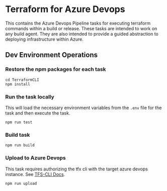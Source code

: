 # Terraform for Azure Devops

This contains the Azure Devops Pipeline tasks for executing terraform commands within a build or release. These tasks are intended to work on any build agent. They are also intended to provide a guided abstraction to deploying infrastructure within Azure.

## Dev Environment Operations

### Restore the npm packages for each task 
```
cd TerraformCLI
npm install
```

### Run the task locally
This will load the necessary environment variables from the `.env` file for the task and then execute the task.
```
npm run test
```

### Build task
```
npm run build
```

### Upload to Azure Devops
This task requires authorizing the tfx cli with the target azure devops instance. See [TFS-CLI Docs](https://github.com/Microsoft/tfs-cli).
```
npm run upload
```

